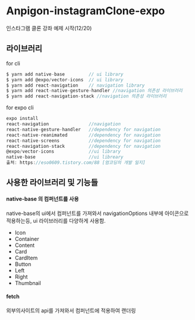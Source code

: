 # Anpigon-instagramClone-expo
인스타그램 클론 강좌 예제 시작(12/20)

## 라이브러리
for cli
```js
$ yarn add native-base         // ui library
$ yarn add @expo/vector-icons  // ui library
$ yarn add react-navigation    // navigation library
$ yarn add react-native-gesture-handler //navigation 의존성 라이브러리
$ yarn add react-navigation-stack //navigation 의존성 라이브러리
```
for expo cli
```js
expo install
react-navigation               //navigation
react-native-gesture-handler   //dependency for navigation
react-native-reanimated        //dependency for navigation
react-native-screens           //dependency for navigation
react-navigation-stack         //dependency for navigation
@expo/vector-icons             //ui library
native-base                    //ui libreary 
출처: https://eso0609.tistory.com/88 [엄코딩의 개발 일지]
```
## 사용한 라이브러리 및 기능들
   
#### native-base 의 컴퍼넌트를 사용
native-base의 ui에서 <Icon> 컴퍼넌트를 가져와서 navigationOptions 내부에 아이콘으로 적용하는등,
  ui 라이브러리를 다양하게 사용함.

- Icon
- Container
- Content
- Card
- CardItem
- Button
- Left
- Right
- Thumbnail
   
#### fetch
외부의사이트의 api를 가져와서 컴퍼넌트에 적용하여 랜더링


